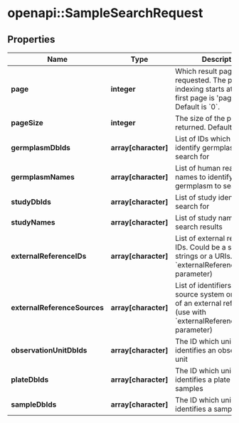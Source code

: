 # openapi::SampleSearchRequest

## Properties
Name | Type | Description | Notes
------------ | ------------- | ------------- | -------------
**page** | **integer** | Which result page is requested. The page indexing starts at 0 (the first page is &#39;page&#39;&#x3D; 0). Default is &#x60;0&#x60;. | [optional] 
**pageSize** | **integer** | The size of the pages to be returned. Default is &#x60;1000&#x60;. | [optional] 
**germplasmDbIds** | **array[character]** | List of IDs which uniquely identify germplasm to search for | [optional] 
**germplasmNames** | **array[character]** | List of human readable names to identify germplasm to search for | [optional] 
**studyDbIds** | **array[character]** | List of study identifiers to search for | [optional] 
**studyNames** | **array[character]** | List of study names to filter search results | [optional] 
**externalReferenceIDs** | **array[character]** | List of external reference IDs. Could be a simple strings or a URIs. (use with &#x60;externalReferenceSources&#x60; parameter) | [optional] 
**externalReferenceSources** | **array[character]** | List of identifiers for the source system or database of an external reference (use with &#x60;externalReferenceIDs&#x60; parameter) | [optional] 
**observationUnitDbIds** | **array[character]** | The ID which uniquely identifies an observation unit | [optional] 
**plateDbIds** | **array[character]** | The ID which uniquely identifies a plate of samples | [optional] 
**sampleDbIds** | **array[character]** | The ID which uniquely identifies a sample | [optional] 


